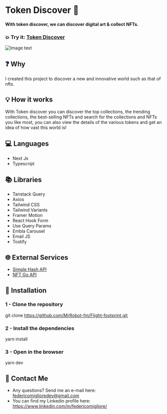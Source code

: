 # Token Discover 🚀
#### With token discover, we can discover digital art & collect NFTs.

### 💥 Try it:  [Token Discover]()


![Image text](https://github.com/MrRobot-fm/Token-Discover/assets/90281132/8bdf1e25-00d3-457b-89b6-f1702717b09d)


## ❓ Why
I created this project to discover a new and innovative world such as that of nfts.

## 💡 How it works
With Token discover you can discover the top collections, the trending collections, the best-selling NFTs and search for the collections and NFTs you like most, you can also view the details of the various tokens and get an idea of ​​how vast this world is!

## 💻 Languages
* Next Js
* Typescript
## 📚 Libraries
* Tanstack Query
* Axios
* Tailwind CSS
* Tailwind Variants
* Framer Motion
* React Hook Form
* Use Query Params
* Embla Carousel
* Email JS
* Tostify

## 🌐 External Services
* [Simple Hash API](https://docs.simplehash.com/reference/overview)
* [NFT Go API](https://docs.nftgo.io/reference/introduction)


## 💾 Installation

### 1 - Clone the repository
git clone https://github.com/MrRobot-fm/Flight-footprint.git

### 2 - Install the dependencies
yarn install

### 3 - Open in the browser
yarn dev

## 📧 Contact Me
* Any questions? Send me an e-mail here: federicomiglioredev@gmail.com
* You can find my Linkedin profile here: https://www.linkedin.com/in/federicomigliore/
